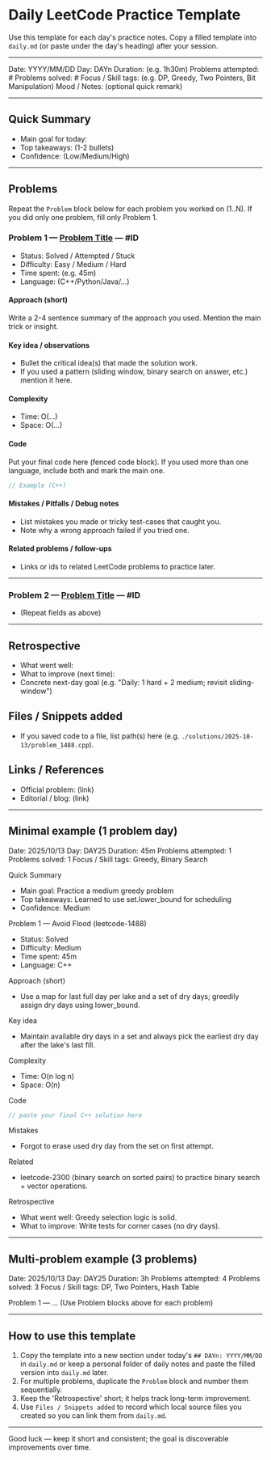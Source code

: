 # Daily LeetCode Practice Template

Use this template for each day's practice notes. Copy a filled template into `daily.md` (or paste under the day's heading) after your session.

---

Date: YYYY/MM/DD
Day: DAYn
Duration: (e.g. 1h30m)
Problems attempted: #
Problems solved: #
Focus / Skill tags: (e.g. DP, Greedy, Two Pointers, Bit Manipulation)
Mood / Notes: (optional quick remark)

---

## Quick Summary
- Main goal for today: 
- Top takeaways: (1-2 bullets)
- Confidence: (Low/Medium/High)

---

## Problems

Repeat the `Problem` block below for each problem you worked on (1..N). If you did only one problem, fill only Problem 1.

### Problem 1 — [Problem Title](LEETCODE_LINK) — #ID
- Status: Solved / Attempted / Stuck
- Difficulty: Easy / Medium / Hard
- Time spent: (e.g. 45m)
- Language: (C++/Python/Java/...)

#### Approach (short)
Write a 2-4 sentence summary of the approach you used. Mention the main trick or insight.

#### Key idea / observations
- Bullet the critical idea(s) that made the solution work.
- If you used a pattern (sliding window, binary search on answer, etc.) mention it here.

#### Complexity
- Time: O(...)
- Space: O(...)

#### Code
Put your final code here (fenced code block). If you used more than one language, include both and mark the main one.

```cpp
// Example (C++)

```

#### Mistakes / Pitfalls / Debug notes
- List mistakes you made or tricky test-cases that caught you.
- Note why a wrong approach failed if you tried one.

#### Related problems / follow-ups
- Links or ids to related LeetCode problems to practice later.

---

### Problem 2 — [Problem Title](LEETCODE_LINK) — #ID
- (Repeat fields as above)

---

## Retrospective
- What went well:
- What to improve (next time):
- Concrete next-day goal (e.g. "Daily: 1 hard + 2 medium; revisit sliding-window")

## Files / Snippets added
- If you saved code to a file, list path(s) here (e.g. `./solutions/2025-10-13/problem_1488.cpp`).

## Links / References
- Official problem: (link)
- Editorial / blog: (link)

---

## Minimal example (1 problem day)

Date: 2025/10/13
Day: DAY25
Duration: 45m
Problems attempted: 1
Problems solved: 1
Focus / Skill tags: Greedy, Binary Search

Quick Summary
- Main goal: Practice a medium greedy problem
- Top takeaways: Learned to use set.lower_bound for scheduling
- Confidence: Medium

Problem 1 — Avoid Flood (leetcode-1488)
- Status: Solved
- Difficulty: Medium
- Time spent: 45m
- Language: C++

Approach (short)
- Use a map for last full day per lake and a set of dry days; greedily assign dry days using lower_bound.

Key idea
- Maintain available dry days in a set and always pick the earliest dry day after the lake's last fill.

Complexity
- Time: O(n log n)
- Space: O(n)

Code
```cpp
// paste your final C++ solution here
```

Mistakes
- Forgot to erase used dry day from the set on first attempt.

Related
- leetcode-2300 (binary search on sorted pairs) to practice binary search + vector operations.

Retrospective
- What went well: Greedy selection logic is solid.
- What to improve: Write tests for corner cases (no dry days).

---

## Multi-problem example (3 problems)

Date: 2025/10/13
Day: DAY25
Duration: 3h
Problems attempted: 4
Problems solved: 3
Focus / Skill tags: DP, Two Pointers, Hash Table

Problem 1 — ...
(Use Problem blocks above for each problem)

---

## How to use this template
1. Copy the template into a new section under today's `## DAYn: YYYY/MM/DD` in `daily.md` or keep a personal folder of daily notes and paste the filled version into `daily.md` later.
2. For multiple problems, duplicate the `Problem` block and number them sequentially.
3. Keep the 'Retrospective' short; it helps track long-term improvement.
4. Use `Files / Snippets added` to record which local source files you created so you can link them from `daily.md`.

---

Good luck — keep it short and consistent; the goal is discoverable improvements over time.